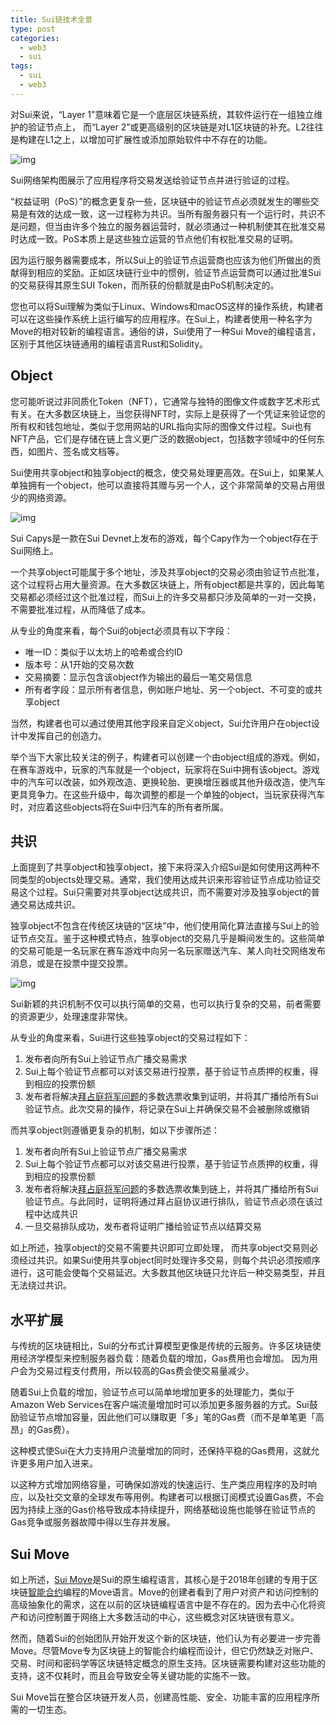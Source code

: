 ```yaml
---
title: Sui链技术全景
type: post
categories:
  - web3
  - sui
tags:
  - sui
  - web3
---
```


对Sui来说，“Layer 1”意味着它是一个底层区块链系统，其软件运行在一组独立维护的验证节点上， 而“Layer 2”或更高级别的区块链是对L1区块链的补充。L2往往是构建在L1之上，以增加可扩展性或添加原始软件中不存在的功能。

![img](https://miro.medium.com/v2/resize:fit:1400/0*7c8jesRjied2Sb14)

Sui网络架构图展示了应用程序将交易发送给验证节点并进行验证的过程。

“权益证明（PoS）”的概念更复杂一些，区块链中的验证节点必须就发生的哪些交易是有效的达成一致，这一过程称为共识。当所有服务器只有一个运行时，共识不是问题，但当由许多个独立的服务器运营时，就必须通过一种机制使其在批准交易时达成一致。PoS本质上是这些独立运营的节点他们有权批准交易的证明。

因为运行服务器需要成本，所以Sui上的验证节点运营商也应该为他们所做出的贡献得到相应的奖励。正如区块链行业中的惯例，验证节点运营商可以通过批准Sui的交易获得其原生SUI Token，而所获的份额就是由PoS机制决定的。

您也可以将Sui理解为类似于Linux、Windows和macOS这样的操作系统，构建者可以在这些操作系统上运行编写的应用程序。在Sui上，构建者使用一种名字为Move的相对较新的编程语言。通俗的讲，Sui使用了一种Sui Move的编程语言，区别于其他区块链通用的编程语言Rust和Solidity。

## Object

您可能听说过非同质化Token（NFT），它通常与独特的图像文件或数字艺术形式有关。在大多数区块链上，当您获得NFT时，实际上是获得了一个凭证来验证您的所有权和钱包地址，类似于您用网站的URL指向实际的图像文件过程。Sui也有NFT产品，它们是存储在链上含义更广泛的数据object，包括数字领域中的任何东西，如图片、签名或文档等。

Sui使用共享object和独享object的概念，使交易处理更高效。在Sui上，如果某人单独拥有一个object，他可以直接将其赠与另一个人，这个非常简单的交易占用很少的网络资源。

![img](https://miro.medium.com/v2/resize:fit:1400/0*Ki_4mJtZHPLpeKFF)

Sui Capys是一款在Sui Devnet上发布的游戏，每个Capy作为一个object存在于Sui网络上。

一个共享object可能属于多个地址，涉及共享object的交易必须由验证节点批准，这个过程将占用大量资源。在大多数区块链上，所有object都是共享的，因此每笔交易都必须经过这个批准过程，而Sui上的许多交易都只涉及简单的一对一交换，不需要批准过程，从而降低了成本。

从专业的角度来看，每个Sui的object必须具有以下字段：

- 唯一ID：类似于以太坊上的哈希或合约ID
- 版本号：从1开始的交易次数
- 交易摘要：显示包含该object作为输出的最后一笔交易信息
- 所有者字段：显示所有者信息，例如账户地址、另一个object、不可变的或共享object

当然，构建者也可以通过使用其他字段来自定义object，Sui允许用户在object设计中发挥自己的创造力。

举个当下大家比较关注的例子，构建者可以创建一个由object组成的游戏。例如，在赛车游戏中，玩家的汽车就是一个object，玩家将在Sui中拥有该object。游戏中的汽车可以改装，如外观改造、更换轮胎、更换增压器或其他升级改造，使汽车更具竞争力。在这些升级中，每次调整的都是一个单独的object，当玩家获得汽车时，对应着这些objects将在Sui中归汽车的所有者所属。

## 共识

上面提到了共享object和独享object，接下来将深入介绍Sui是如何使用这两种不同类型的objects处理交易。通常，我们使用达成共识来形容验证节点成功验证交易这个过程。Sui只需要对共享object达成共识，而不需要对涉及独享object的普通交易达成共识。

独享object不包含在传统区块链的“区块”中，他们使用简化算法直接与Sui上的验证节点交互。鉴于这种模式特点，独享object的交易几乎是瞬间发生的。这些简单的交易可能是一名玩家在赛车游戏中向另一名玩家赠送汽车、某人向社交网络发布消息，或是在投票中提交投票。

![img](https://miro.medium.com/v2/resize:fit:1400/0*FGw0QZR8tAdCFzdr)

Sui新颖的共识机制不仅可以执行简单的交易，也可以执行复杂的交易，前者需要的资源更少，处理速度非常快。

从专业的角度来看，Sui进行这些独享object的交易过程如下：

1. 发布者向所有Sui上验证节点广播交易需求
2. Sui上每个验证节点都可以对该交易进行投票，基于验证节点质押的权重，得到相应的投票份额
3. 发布者将解决[拜占庭将军问题](https://en.wikipedia.org/wiki/Byzantine_fault?ref=blog.suifoundation.org)的多数选票收集到证明，并将其广播给所有Sui验证节点。此次交易的操作，将记录在Sui上并确保交易不会被删除或撤销

而共享object则遵循更复杂的机制，如以下步骤所述：

1. 发布者向所有Sui上验证节点广播交易需求
2. Sui上每个验证节点都可以对该交易进行投票，基于验证节点质押的权重，得到相应的投票份额
3. 发布者将解决[拜占庭将军问题](https://en.wikipedia.org/wiki/Byzantine_fault?ref=blog.suifoundation.org)的多数选票收集到链上，并将其广播给所有Sui验证节点。与此同时，证明将通过拜占庭协议进行排队，验证节点必须在该过程中达成共识
4. 一旦交易排队成功，发布者将证明广播给验证节点以结算交易

如上所述，独享object的交易不需要共识即可立即处理， 而共享object交易则必须经过共识。如果Sui使用共享object同时处理许多交易，则每个共识必须按顺序进行，这可能会使每个交易延迟。大多数其他区块链只允许后一种交易类型，并且无法绕过共识。

## 水平扩展

与传统的区块链相比，Sui的分布式计算模型更像是传统的云服务。许多区块链使用经济学模型来控制服务器负载：随着负载的增加，Gas费用也会增加。 因为用户会为交易过程支付费用，所以较高的Gas费会使交易量减少。

随着Sui上负载的增加，验证节点可以简单地增加更多的处理能力，类似于Amazon Web Services在客户端流量增加时可以添加更多服务器的方式。Sui鼓励验证节点增加容量，因此他们可以赚取更「多」笔的Gas费（而不是单笔更「高昂」的Gas费）。

这种模式使Sui在大力支持用户流量增加的同时，还保持平稳的Gas费用，这就允许更多用户加入进来。

以这种方式增加网络容量，可确保如游戏的快速运行、生产类应用程序的及时响应，以及社交文章的全球发布等用例。构建者可以根据订阅模式设置Gas费，不会因为持续上涨的Gas价格导致成本持续提升，网络基础设施也能够在验证节点的Gas竞争或服务器故障中得以生存并发展。

## Sui Move

如上所述，[Sui Move](https://docs.sui.io/learn/sui-move-diffs?ref=blog.suifoundation.org)是Sui的原生编程语言，其核心是于2018年创建的专用于区块链[智能合约](https://en.wikipedia.org/wiki/Smart_contract?ref=blog.suifoundation.org)编程的Move语言。Move的创建者看到了用户对资产和访问控制的高级抽象化的需求，这在以前的区块链编程语言中是不存在的。因为去中心化将资产和访问控制置于网络上大多数活动的中心，这些概念对区块链很有意义。

然而，随着Sui的创始团队开始开发这个新的区块链，他们认为有必要进一步完善Move。尽管Move专为区块链上的智能合约编程而设计，但它仍然缺乏对账户、交易、时间和密码学等区块链特定概念的原生支持。区块链需要构建对这些功能的支持，这不仅耗时，而且会导致安全等关键功能的实施不一致。

Sui Move旨在整合区块链开发人员，创建高性能、安全、功能丰富的应用程序所需的一切生态。
